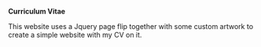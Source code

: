 **Curriculum Vitae**

This website uses a Jquery page flip together with some custom artwork to create a simple website with my CV on it.